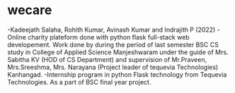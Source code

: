 # wecare
-Kadeejath Salaha, Rohith Kumar, Avinash Kumar and Indrajith P (2022)
-Online charity plateform done with python flask full-stack web developement. Work done by during the period of last semester BSC CS study in College of Applied Science Manjeshwaram under the guide of Mrs. Sabitha KV (HOD of CS Department) and supervision of Mr.Praveen, Mrs.Sreeshma, Mrs. Narayana (Project leader of tequevia Technologies) Kanhangad. 
-Internship program in python Flask technology from Tequevia Technologies. As a part of BSC final year project.
